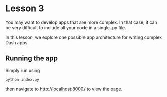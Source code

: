 # Lesson 3

You may want to develop apps that are more complex. In that case, it can be very difficult to include all your code in a single .py file.

In this lesson, we explore one possible app architecture for writing complex Dash apps.



## Running the app

Simply run using

```
python index.py
```

then navigate to [http://localhost:8000/](http://localhost:8000/) to view the page.

